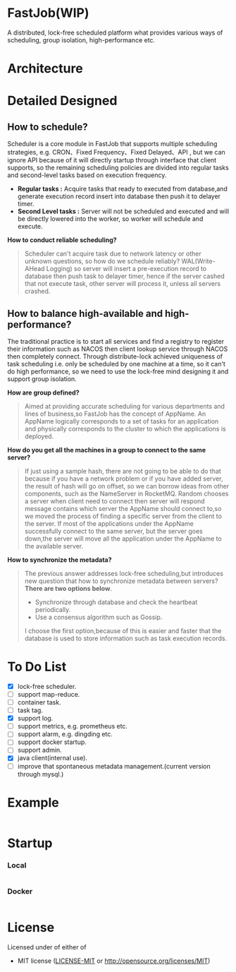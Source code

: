 # FastJob(WIP)

A distributed, lock-free scheduled platform what provides various ways of scheduling, group isolation, high-performance
etc.

# Architecture

# Detailed Designed

## How to schedule?

Scheduler is a core module in FastJob that supports multiple scheduling strategies, e.g. CRON、Fixed Frequency、Fixed
Delayed、API , but we can ignore API because of it will directly startup through interface that client supports, so the
remaining scheduling policies are divided into regular tasks and second-level tasks based on execution frequency.

* **Regular tasks :** Acquire tasks that ready to executed from database,and generate execution record insert into
  database then push it to delayer timer.
* **Second Level tasks :** Server will not be scheduled and executed and will be directly lowered into the worker, so
  worker will schedule and execute.

**How to conduct reliable scheduling?**
> Scheduler can't acquire task due to network latency or other unknown questions, so how do we schedule reliably?
> WAL(Write-AHead Logging) so server will insert a pre-execution record to database then push task to delayer timer, hence if
> the server cashed that not execute task, other server will process it, unless all servers crashed.

## How to balance high-available and high-performance?

The traditional practice is to start all services and find a registry to register their information such as NACOS then
client lookup service through NACOS then completely connect. Through distribute-lock achieved uniqueness of task
scheduling i.e. only be scheduled by one machine at a time, so it can't do high performance, so we need to use the
lock-free mind designing it and support group isolation.

**How are group defined?**
> Aimed at providing accurate scheduling for various departments and lines of business,so FastJob has the concept of AppName.
> An AppName logically corresponds to a set of tasks for an application and physically corresponds to the cluster to which
> the applications is deployed.

**How do you get all the machines in a group to connect to the same server?**
> If just using a sample hash, there are not going to be able to do that because if you have a network problem or if you
> have added server, the result of hash will go on offset, so we can borrow ideas from other components, such as the NameServer
> in RocketMQ. Random chooses a server when client need to connect then server will respond message contains which server the
> AppName should connect to,so we moved the process of finding a specific server from the client to the server.
> If most of the applications under the AppName successfully connect to the same server, but the server goes down,the server
> will move all the application under the AppName to the available server.

**How to synchronize the metadata?**
> The previous answer addresses lock-free scheduling,but introduces new question that how to synchronize metadata between servers?
> **There are two options below**.
> * Synchronize through database and check the heartbeat periodically.
> * Use a consensus algorithm such as Gossip.
>
> I choose the first option,because of this is easier and faster that the database is used to store information such as task execution records.

# To Do List

- [x] lock-free scheduler.
- [ ] support map-reduce.
- [ ] container task.
- [ ] task tag.
- [x] support log.
- [ ] support metrics, e.g. prometheus etc.
- [ ] support alarm, e.g. dingding etc.
- [ ] support docker startup.
- [ ] support admin.
- [x] java client(internal use).
- [ ] improve that spontaneous metadata management.(current version through mysql.)

# Example

```rust

```

# Startup

### Local

```bash
```

### Docker

```bash

```

# License

Licensed under of either of

* MIT license ([LICENSE-MIT](LICENSE-MIT) or http://opensource.org/licenses/MIT)
